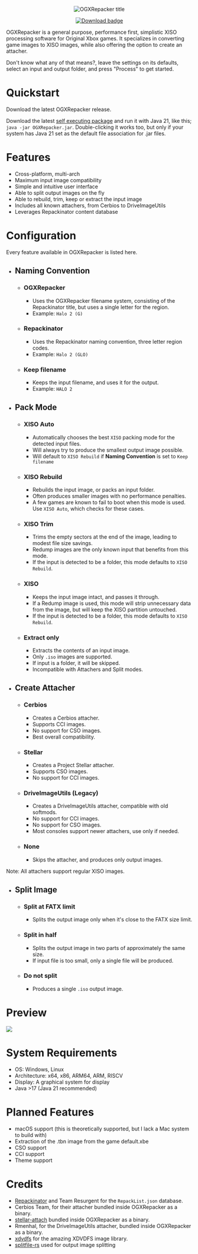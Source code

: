 <p align="center">
    <img src="https://i.ibb.co/gRgtpXF/logo.png"  alt="OGXRepacker title"/>
</p>

<p align="center">
    <a href="https://github.com/astarivi/OGXRepacker/releases"><img src="https://img.shields.io/badge/download-36222c?logoColor=white&style=for-the-badge" alt="Download badge"></a>
</p>

OGXRepacker is a general purpose, performance first, simplistic XISO processing software for Original Xbox games.
It specializes in converting game images to XISO images, while also offering the option to create an attacher.

Don't know what any of that means?, leave the settings on its defaults, select an input and output folder, and press
"Process" to get started.

# Quickstart
Download the latest OGXRepacker release.

Download the latest [self executing package](https://github.com/astarivi/OGXRepacker/releases/latest/download/OGXRepacker.jar) 
and run it with Java 21, like this; `java -jar OGXRepacker.jar`.
Double-clicking it works too, but only if your system has Java 21 set as the default file association for .jar files.

# Features

- Cross-platform, multi-arch
- Maximum input image compatibility
- Simple and intuitive user interface
- Able to split output images on the fly
- Able to rebuild, trim, keep or extract the input image
- Includes all known attachers, from Cerbios to DriveImageUtils
- Leverages Repackinator content database

# Configuration

Every feature available in OGXRepacker is listed here.

- ## Naming Convention
    - ### OGXRepacker
      - Uses the OGXRepacker filename system, consisting of the Repackinator title, but uses a single letter for the region.
      - Example: `Halo 2 (G)`
    - ### Repackinator
      - Uses the Repackinator naming convention, three letter region codes.
      - Example: `Halo 2 (GLO)`
    - ### Keep filename
      - Keeps the input filename, and uses it for the output.
      - Example: `HALO 2`

- ## Pack Mode
  - ### XISO Auto
    - Automatically chooses the best `XISO` packing mode for the detected input files.
    - Will always try to produce the smallest output image possible.
    - Will default to `XISO Rebuild` if **Naming Convention** is set to `Keep filename`
  - ### XISO Rebuild
    - Rebuilds the input image, or packs an input folder.
    - Often produces smaller images with no performance penalties.
    - A few games are known to fail to boot when this mode is used. Use `XISO Auto`, which checks for these cases.
  - ### XISO Trim
    - Trims the empty sectors at the end of the image, leading to modest file size savings.
    - Redump images are the only known input that benefits from this mode.
    - If the input is detected to be a folder, this mode defaults to `XISO Rebuild`.
  - ### XISO
    - Keeps the input image intact, and passes it through.
    - If a Redump image is used, this mode will strip unnecessary data from the image, but will keep the XISO partition untouched.
    - If the input is detected to be a folder, this mode defaults to `XISO Rebuild`.
  - ### Extract only
    - Extracts the contents of an input image.
    - Only `.iso` images are supported.
    - If input is a folder, it will be skipped.
    - Incompatible with Attachers and Split modes.

- ## Create Attacher
    - ### Cerbios
      - Creates a Cerbios attacher.
      - Supports CCI images.
      - No support for CSO images.
      - Best overall compatibility.
    - ### Stellar 
      - Creates a Project Stellar attacher.
      - Supports CSO images.
      - No support for CCI images.
    - ### DriveImageUtils (Legacy) 
      - Creates a DriveImageUtils attacher, compatible with old softmods.
      - No support for CCI images.
      - No support for CSO images.
      - Most consoles support newer attachers, use only if needed.
    - ### None
      - Skips the attacher, and produces only output images.

Note: All attachers support regular XISO images.

- ## Split Image
    - ### Split at FATX limit
      - Splits the output image only when it's close to the FATX size limit.
    - ### Split in half
      - Splits the output image in two parts of approximately the same size.
      - If input file is too small, only a single file will be produced.
    - ### Do not split
      - Produces a single `.iso` output image.

# Preview
<img src="https://i.ibb.co/h9MWXzH/Screenshot-2024-03-18-221926.png" />

# System Requirements
- OS: Windows, Linux
- Architecture: x64, x86, ARM64, ARM, RISCV
- Display: A graphical system for display
- Java >17 (Java 21 recommended)

# Planned Features

- macOS support (this is theoretically supported, but I lack a Mac system to build with)
- Extraction of the .tbn image from the game default.xbe
- CSO support
- CCI support
- Theme support

# Credits

- [Repackinator](https://github.com/Team-Resurgent/Repackinator) and Team Resurgent for the `RepackList.json` database.
- Cerbios Team, for their attacher bundled inside OGXRepacker as a binary.
- [stellar-attach](https://github.com/MakeMHz/stellar-attach) bundled inside OGXRepacker as a binary.
- Rmenhal, for the DriveImageUtils attacher, bundled inside OGXRepacker as a binary.
- [xdvdfs](https://github.com/antangelo/xdvdfs) for the amazing XDVDFS image library.
- [splitfile-rs](https://github.com/alemigo/splitfile-rs) used for output image splitting
